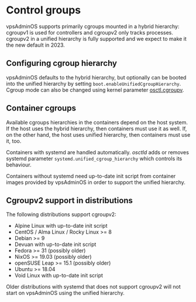 # Control groups
vpsAdminOS supports primarily cgroups mounted in a hybrid hierarchy: cgroupv1
is used for controllers and cgroupv2 only tracks processes. cgroupv2 in a unified
hierarchy is fully supported and we expect to make it the new default in 2023.

## Configuring cgroup hierarchy
vpsAdminOS defaults to the hybrid hierarchy, but optionally can be booted into
the unified hierarchy by setting `boot.enableUnifiedCgroupHierarchy`. Cgroup
mode can also be changed using kernel parameter
[osctl.cgroupv](kernel-parameters.md#osctlcgroupv).

## Container cgroups
Available cgroups hierarchies in the containers depend on the host system. If
the host uses the hybrid hierarchy, then containers must use it as well. If, on
the other hand, the host uses unified hierarchy, then containers must use it, too.

Containers with systemd are handled automatically. *osctld* adds or removes
systemd parameter `systemd.unified_cgroup_hierarchy` which controls its behaviour.

Containers without systemd need up-to-date init script from container images
provided by vpsAdminOS in order to support the unified hierarchy.

## Cgroupv2 support in distributions
The following distributions support cgroupv2:

 - Alpine Linux with up-to-date init script
 - CentOS / Alma Linux / Rocky Linux >= 8
 - Debian >= 9
 - Devuan with up-to-date init script
 - Fedora >= 31 (possibly older)
 - NixOS >= 19.03 (possibly older)
 - openSUSE Leap >= 15.1 (possibly older)
 - Ubuntu >= 18.04
 - Void Linux with up-to-date init script

Older distributions with systemd that does not support cgroupv2 will not start
on vpsAdminOS using the unified hierarchy.

